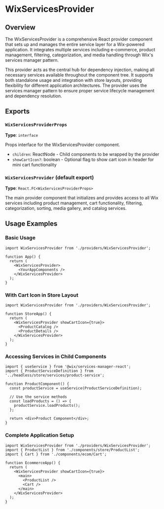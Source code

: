 # WixServicesProvider

## Overview

The WixServicesProvider is a comprehensive React provider component that sets up and manages the entire service layer for a Wix-powered application. It integrates multiple services including e-commerce, product management, filtering, categorization, and media handling through Wix's services manager pattern.

This provider acts as the central hub for dependency injection, making all necessary services available throughout the component tree. It supports both standalone usage and integration with store layouts, providing flexibility for different application architectures. The provider uses the services manager pattern to ensure proper service lifecycle management and dependency resolution.

## Exports

### `WixServicesProviderProps`
**Type**: `interface`

Props interface for the WixServicesProvider component.
- `children`: ReactNode - Child components to be wrapped by the provider
- `showCartIcon?`: boolean - Optional flag to show cart icon in header for mini cart functionality

### `WixServicesProvider` (default export)
**Type**: `React.FC<WixServicesProviderProps>`

The main provider component that initializes and provides access to all Wix services including product management, cart functionality, filtering, categorization, sorting, media gallery, and catalog services.

## Usage Examples

### Basic Usage
```tsx
import WixServicesProvider from './providers/WixServicesProvider';

function App() {
  return (
    <WixServicesProvider>
      <YourAppComponents />
    </WixServicesProvider>
  );
}
```

### With Cart Icon in Store Layout
```tsx
import WixServicesProvider from './providers/WixServicesProvider';

function StoreApp() {
  return (
    <WixServicesProvider showCartIcon={true}>
      <ProductCatalog />
      <ProductDetails />
    </WixServicesProvider>
  );
}
```

### Accessing Services in Child Components
```tsx
import { useService } from '@wix/services-manager-react';
import { ProductServiceDefinition } from '../headless/store/services/product-service';

function ProductComponent() {
  const productService = useService(ProductServiceDefinition);
  
  // Use the service methods
  const loadProducts = () => {
    productService.loadProducts();
  };
  
  return <div>Product Component</div>;
}
```

### Complete Application Setup
```tsx
import WixServicesProvider from './providers/WixServicesProvider';
import { ProductList } from './components/store/ProductList';
import { Cart } from './components/ecom/Cart';

function EcommerceApp() {
  return (
    <WixServicesProvider showCartIcon={true}>
      <main>
        <ProductList />
        <Cart />
      </main>
    </WixServicesProvider>
  );
}
```
